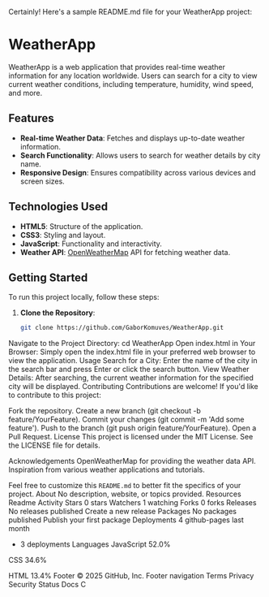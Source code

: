 Certainly! Here's a sample README.md file for your WeatherApp project:

# WeatherApp

WeatherApp is a web application that provides real-time weather information for any location worldwide. Users can search for a city to view current weather conditions, including temperature, humidity, wind speed, and more.

## Features

- **Real-time Weather Data**: Fetches and displays up-to-date weather information.
- **Search Functionality**: Allows users to search for weather details by city name.
- **Responsive Design**: Ensures compatibility across various devices and screen sizes.

## Technologies Used

- **HTML5**: Structure of the application.
- **CSS3**: Styling and layout.
- **JavaScript**: Functionality and interactivity.
- **Weather API**: [OpenWeatherMap](https://openweathermap.org/) API for fetching weather data.

## Getting Started

To run this project locally, follow these steps:

1. **Clone the Repository**:
   ```bash
   git clone https://github.com/GaborKomuves/WeatherApp.git
Navigate to the Project Directory:
cd WeatherApp
Open index.html in Your Browser: Simply open the index.html file in your preferred web browser to view the application.
Usage
Search for a City: Enter the name of the city in the search bar and press Enter or click the search button.
View Weather Details: After searching, the current weather information for the specified city will be displayed.
Contributing
Contributions are welcome! If you'd like to contribute to this project:

Fork the repository.
Create a new branch (git checkout -b feature/YourFeature).
Commit your changes (git commit -m 'Add some feature').
Push to the branch (git push origin feature/YourFeature).
Open a Pull Request.
License
This project is licensed under the MIT License. See the LICENSE file for details.

Acknowledgements
OpenWeatherMap for providing the weather data API.
Inspiration from various weather applications and tutorials.

Feel free to customize this `README.md` to better fit the specifics of your project. 
About
No description, website, or topics provided.
Resources
 Readme
 Activity
Stars
 0 stars
Watchers
 1 watching
Forks
 0 forks
Releases
No releases published
Create a new release
Packages
No packages published
Publish your first package
Deployments
4
 github-pages last month
+ 3 deployments
Languages
JavaScript
52.0%
 
CSS
34.6%
 
HTML
13.4%
Footer
© 2025 GitHub, Inc.
Footer navigation
Terms
Privacy
Security
Status
Docs
C
